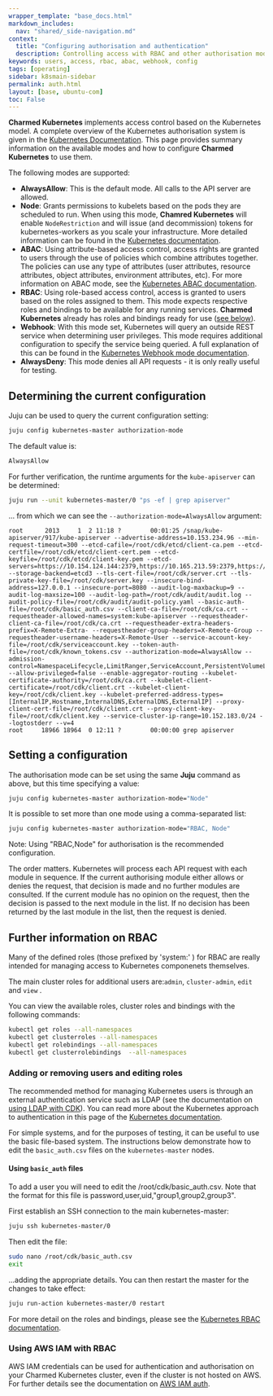 ```yaml
---
wrapper_template: "base_docs.html"
markdown_includes:
  nav: "shared/_side-navigation.md"
context:
  title: "Configuring authorisation and authentication"
  description: Controlling access with RBAC and other authorisation modes.
keywords: users, access, rbac, abac, webhook, config
tags: [operating]
sidebar: k8smain-sidebar
permalink: auth.html
layout: [base, ubuntu-com]
toc: False
---
```


**Charmed Kubernetes** implements access
control based on the Kubernetes model. A complete overview of the Kubernetes
authorisation  system is given in the [Kubernetes Documentation][upstream-auth].
This page provides summary information on the available modes and how to configure
**Charmed Kubernetes** to use them.

 The following modes are supported:

 -  **AlwaysAllow**: This is the default mode. All calls to the API server are allowed.
 - **Node**: Grants permissions to kubelets based on the pods they are scheduled to run.
    When using this mode, **Chamred Kubernetes** will enable `NodeRestriction` and will issue (and
    decommission) tokens for kubernetes-workers as you scale your infrastructure.
    More detailed information can be found in the [Kubernetes documentation][node].
 - **ABAC**: Using attribute-based access control, access rights are granted to users
    through the use of policies which combine attributes together. The policies can use any
    type of attributes (user attributes, resource attributes, object attributes, environment
    attributes, etc). For more information on ABAC mode, see the
    [Kubernetes ABAC documentation][abac].
 - **RBAC**:  Using role-based access control, access is granted to users based on the
   roles assigned to them. This mode expects respective roles and bindings to be available
   for any running services. **Charmed Kubernetes** already has roles and bindings ready for use
   ([see below][roles]).
 - **Webhook**:  With this mode set, Kubernetes will query an outside REST service
   when determining user privileges. This mode requires additional configuration to
   specify the service being queried. A full explanation of this can be found in the
   [Kubernetes Webhook mode documentation][webhook].
 -  **AlwaysDeny**: This mode denies all API requests - it is only really useful for testing.

## Determining the current configuration

Juju can be used to query the current configuration setting:

```bash
juju config kubernetes-master authorization-mode
```

The default value is:
```bash
AlwaysAllow
```

For further verification, the runtime arguments for the `kube-apiserver` can be determined:

```bash
juju run --unit kubernetes-master/0 "ps -ef | grep apiserver"
```

... from which we can see the `--authorization-mode=AlwaysAllow` argument:

```
root      2013     1  2 11:18 ?        00:01:25 /snap/kube-apiserver/917/kube-apiserver --advertise-address=10.153.234.96 --min-request-timeout=300 --etcd-cafile=/root/cdk/etcd/client-ca.pem --etcd-certfile=/root/cdk/etcd/client-cert.pem --etcd-keyfile=/root/cdk/etcd/client-key.pem --etcd-servers=https://10.154.124.144:2379,https://10.165.213.59:2379,https://10.167.80.201:2379 --storage-backend=etcd3 --tls-cert-file=/root/cdk/server.crt --tls-private-key-file=/root/cdk/server.key --insecure-bind-address=127.0.0.1 --insecure-port=8080 --audit-log-maxbackup=9 --audit-log-maxsize=100 --audit-log-path=/root/cdk/audit/audit.log --audit-policy-file=/root/cdk/audit/audit-policy.yaml --basic-auth-file=/root/cdk/basic_auth.csv --client-ca-file=/root/cdk/ca.crt --requestheader-allowed-names=system:kube-apiserver --requestheader-client-ca-file=/root/cdk/ca.crt --requestheader-extra-headers-prefix=X-Remote-Extra- --requestheader-group-headers=X-Remote-Group --requestheader-username-headers=X-Remote-User --service-account-key-file=/root/cdk/serviceaccount.key --token-auth-file=/root/cdk/known_tokens.csv --authorization-mode=AlwaysAllow --admission-control=NamespaceLifecycle,LimitRanger,ServiceAccount,PersistentVolumeLabel,DefaultStorageClass,DefaultTolerationSeconds,MutatingAdmissionWebhook,ValidatingAdmissionWebhook,ResourceQuota --allow-privileged=false --enable-aggregator-routing --kubelet-certificate-authority=/root/cdk/ca.crt --kubelet-client-certificate=/root/cdk/client.crt --kubelet-client-key=/root/cdk/client.key --kubelet-preferred-address-types=[InternalIP,Hostname,InternalDNS,ExternalDNS,ExternalIP] --proxy-client-cert-file=/root/cdk/client.crt --proxy-client-key-file=/root/cdk/client.key --service-cluster-ip-range=10.152.183.0/24 --logtostderr --v=4
root     18966 18964  0 12:11 ?        00:00:00 grep apiserver
```

## Setting a configuration

The authorisation mode can be set using the same **Juju** command as above, but this
time specifying a value:

```bash
juju config kubernetes-master authorization-mode="Node"
```

It is possible to set more than one mode using a comma-separated list:

```bash
juju config kubernetes-master authorization-mode="RBAC, Node"
```

<div class="p-notification--positive"><p markdown="1" class="p-notification__response">
<span class="p-notification__status">Note:</span>
Using "RBAC,Node" for authorisation is the recommended configuration.
</p></div>

The order matters. Kubernetes will process each API request with each module in
sequence. If the current authorising module either allows or denies the
request, that decision is made and no further modules are consulted. If the
current module has no opinion on the request, then the decision is passed to
the next module in the list. If no decision has been returned by the last
module in the list, then the request is denied.



<a id='rbac'> </a>

## Further information on RBAC

Many of the defined roles (those prefixed by 'system:' ) for RBAC are really intended for
managing access to Kubernetes componenets themselves.

The main  cluster roles for additional users are:`admin`, `cluster-admin`, `edit` and `view` .

You can view the available roles,  cluster roles and bindings with the following commands:

```bash
kubectl get roles --all-namespaces
kubectl get clusterroles --all-namespaces
kubectl get rolebindings --all-namespaces
kubectl get clusterrolebindings  --all-namespaces
```

### Adding or removing users and editing roles

The recommended method for managing Kubernetes users is through an external
authentication service such as LDAP (see the documentation on
[using LDAP with CDK][docs-ldap]). You can read more about the Kubernetes
approach to authentication in this page of the
[Kubernetes documentation][upstream-authentication].

For simple systems, and for the purposes of testing, it can be useful to use the basic
file-based system. The instructions below demonstrate how to edit the `basic_auth.csv`
files on the `kubernetes-master` nodes.

#### Using `basic_auth` files

To add a user you will need to edit the /root/cdk/basic_auth.csv. Note that the
format for this file is password,user,uid,"group1,group2,group3".

First establish an SSH connection to the main kubernetes-master:

```bash
juju ssh kubernetes-master/0
```

Then edit the file:

```bash
sudo nano /root/cdk/basic_auth.csv
exit
```
...adding the appropriate details. You can then restart the master for the changes to take
effect:

```bash
juju run-action kubernetes-master/0 restart
```

For more detail on the roles and bindings, please see the
[Kubernetes RBAC documentation][rbac].

### Using AWS IAM with RBAC

AWS IAM credentials can be used for authentication and authorisation on your Charmed Kubernetes cluster, even if the cluster is not hosted on AWS. For further details see the documentation on [AWS IAM auth][aws-iam].

 <!-- LINKS -->


[upstream-auth]: https://kubernetes.io/docs/reference/access-authn-authz/authorization/
[upstream-authentication]: https://kubernetes.io/docs/reference/access-authn-authz/authentication/
[node]: https://kubernetes.io/docs/reference/access-authn-authz/node/
[abac]: https://kubernetes.io/docs/reference/access-authn-authz/abac/
[rbac]: https://kubernetes.io/docs/reference/access-authn-authz/rbac/
[webhook]: https://kubernetes.io/docs/reference/access-authn-authz/webhook/
[docs-ldap]: /kubernetes/docs/ldap
[roles]: #rbac
[aws-iam]: /kubernetes/docs/aws-iam-auth
